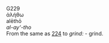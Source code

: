 <body>
  <p>G229<br>  ἀλήθω  <br> alēthō  <br><i>al-ay‘-tho </i><br>From the same as <a href="g0224.htm">224</a>  to <i>grind:</i> - grind.<br></p>
 </body>